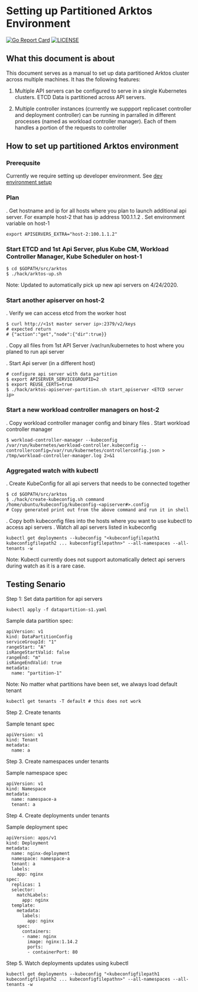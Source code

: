 
# Setting up Partitioned Arktos Environment

[![Go Report Card](https://goreportcard.com/badge/github.com/futurewei-cloud/arktos)](https://goreportcard.com/report/github.com/futurewei-cloud/arktos)
[![LICENSE](https://img.shields.io/badge/license-apache%202.0-green)](https://github.com/futurewei-cloud/arktos/blob/master/LICENSE)

## What this document is about

This document serves as a manual to set up data partitioned Arktos cluster across multiple machines. It has the following features:

1. Multiple API servers can be configured to serve in a single Kubernetes clusters. ETCD Data is partitioned across API servers.

1. Multiple controller instances (currently we suppport replicaset controller and deployment controller) can be running in parralled in different processes (named as workload controller manager). Each of them handles a portion of the requests to controller 

## How to set up partitioned Arktos environment

### Prerequsite

Currently we require setting up developer environment. See [dev environment setup](setup-dev-env.md)

### Plan

. Get hostname and ip for all hosts where you plan to launch additional api server. For example host-2 that has ip address 100.1.1.2
. Set environment variable on host-1

```
export APISERVERS_EXTRA="host-2:100.1.1.2"
```

### Start ETCD and 1st Api Server, plus Kube CM, Workload Controller Manager, Kube Scheduler on host-1

```
$ cd $GOPATH/src/arktos
$ ./hack/arktos-up.sh
```
Note: Updated to automatically pick up new api servers on 4/24/2020.

### Start another apiserver on host-2

. Verify we can access etcd from the worker host
```
$ curl http://<1st master server ip>:2379/v2/keys
# expected return
# {"action":"get","node":{"dir":true}}
```

. Copy all files from 1st API Server /var/run/kubernetes to host where you planed to run api server

. Start Api server (in a different host)
```
# configure api server with data partition
$ export APISERVER_SERVICEGROUPID=2
$ export REUSE_CERTS=true
$ ./hack/arktos-apiserver-partition.sh start_apiserver <ETCD server ip>
```

### Start a new workload controller managers on host-2
. Copy workload controller manager config and binary files
. Start workload controller manager
```
$ workload-controller-manager --kubeconfig /var/run/kubernetes/workload-controller.kubeconfig --controllerconfig=/var/run/kubernetes/controllerconfig.json > /tmp/workload-controller-manager.log 2>&1
```

### Aggregated watch with kubectl
. Create KubeConfig for all api servers that needs to be connected together
```
$ cd $GOPATH/src/arktos
$ ./hack/create-kubeconfig.sh command /home/ubuntu/kubeconfig/kubeconfig-<apiserver#>.config
# Copy generated print out from the above command and run it in shell
```
. Copy both kubeconfig files into the hosts where you want to use kubectl to access api servers
. Watch all api servers listed in kubeconfig
```
kubectl get deployments --kubeconfig "<kubeconfigfilepath1 kubeconfigfilepath2 ... kubeconfigfilepathn>" --all-namespaces --all-tenants -w
```
Note: Kubectl currently does not support automatically detect api servers during watch as it is a rare case.

## Testing Senario

Step 1: Set data partition for api servers
```
kubectl apply -f datapartition-s1.yaml
```
Sample data partition spec:
```
apiVersion: v1
kind: DataPartitionConfig
serviceGroupId: "1"
rangeStart: "A"
isRangeStartValid: false 
rangeEnd: "m"
isRangeEndValid: true
metadata:
  name: "partition-1"
```
Note: No matter what partitions have been set, we always load default tenant
```
kubectl get tenants -T default # this does not work
```

Step 2. Create tenants

Sample tenant spec 
```
apiVersion: v1
kind: Tenant
metadata:
  name: a 
```

Step 3. Create namespaces under tenants

Sample namespace spec 
```
apiVersion: v1
kind: Namespace
metadata:
  name: namespace-a
  tenant: a 
```

Step 4. Create deployments under tenants

Sample deployment spec 
```
apiVersion: apps/v1
kind: Deployment
metadata:
  name: nginx-deployment
  namespace: namespace-a
  tenant: a 
  labels:
    app: nginx
spec:
  replicas: 1 
  selector:
    matchLabels:
      app: nginx
  template:
    metadata:
      labels:
        app: nginx
    spec:
      containers:
      - name: nginx
        image: nginx:1.14.2
        ports:
        - containerPort: 80
```

Step 5. Watch deployments updates using kubectl 
```
kubectl get deployments --kubeconfig "<kubeconfigfilepath1 kubeconfigfilepath2 ... kubeconfigfilepathn>" --all-namespaces --all-tenants -w
```

